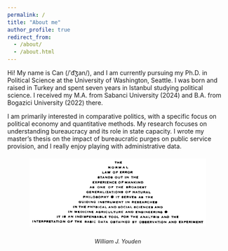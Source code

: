 ```yaml
---
permalink: /
title: "About me"
author_profile: true
redirect_from: 
  - /about/
  - /about.html
---
```


Hi! My name is Can (/ˈd͡ʒan/), and I am currently pursuing my Ph.D. in Political Science at the University of Washington, Seattle. I was born and raised in Turkey and spent seven years in Istanbul studying political science. I received my M.A. from Sabanci University (2024) and B.A. from Bogazici University (2022) there.

I am primarily interested in comparative politics, with a specific focus on political economy and quantitative methods. My research focuses on understanding bureaucracy and its role in state capacity. I wrote my master’s thesis on the impact of bureaucratic purges on public service provision, and I really enjoy playing with administrative data.

<div style="text-align: center; margin-top: 20px;">
  <img src="images/youden.gif" alt="the normal law of error" style="max-width: 80%; margin-bottom: 10px;">
  <p style="font-size: 0.9em; font-style: italic;">William J. Youden</p>
</div>
